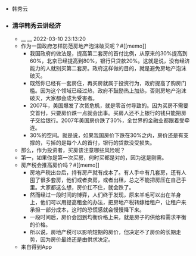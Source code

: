 - 韩秀云
- ### 清华韩秀云讲经济
    - __ __ 2022-03-10 23:13:20
    - 作为一国政府怎样防范房地产泡沫破灭呢？#[[memo]]
        - 我国政府的做法是，提高第二套房的首付比例，从原来的30%提高到60%，北京已经提高到80%，银行只贷款20%。这就是说，没有经济能力的人就别买第二套房。政府这样做的目的，就是避免房地产泡沫破灭。
        - 既然你已经有一套房住，再买房就属于投资行为，政府提高了购房门槛。因为这个领域已经过热，政府不鼓励热上加热，否则房地产泡沫破灭，大家都会成为受害者。
        - 2007年，美国爆发了次贷危机，就是零首付导致的。因为买房不需要交首付，只要房价跌一点就会出事。买房人还不上银行的钱只能把房子交给银行。2007年美国房价跌了30%，全世界的金融业都跟着受牵连。
        - 30%的空间。就是说，如果我国房价下跌在30%之内，房价还是有支撑的，亏掉的是每个人的首付，银行的贷款没受损失。
    - 那么，作为投资者，买房该注意哪些风险呢？
    - 第一，如果你是第一次买房，何时买都是对的，因为这是刚需。
    - 房产税会推高房价吗？#[[memo]]
        - 房地产税出台后，持有房产就有成本了。有人手中有几套房，还有人囤了很多套房，他们或者卖房，或者出租，总之不能把房压在自己手里。大家都这么想，房价扛不住，就会跌了。
        - 然而经过一段时间的博弈，人们终于发现，原来羊毛可以出在羊身上，他们可以用提高租金的办法，把房地产税转嫁给租户，让租户来承担一部分成本，这时的恐慌感就会慢慢降下来。
        - 一段时间后，房价会回到均衡价格上来，就是房子的供给和需求平衡的价格。
        - 所以说，房地产税可以影响短期的房价，但决定不了房价的长期走势，因为房价最终还是由供求决定。
    - 来自得到App
